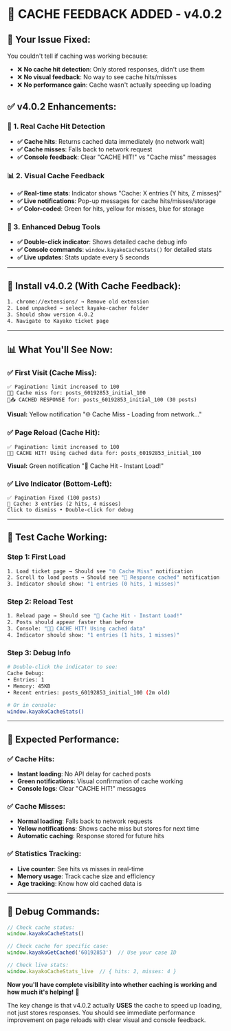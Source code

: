# 💾 CACHE FEEDBACK ADDED - v4.0.2

## 🔧 **Your Issue Fixed:**

You couldn't tell if caching was working because:
- ❌ **No cache hit detection**: Only stored responses, didn't use them
- ❌ **No visual feedback**: No way to see cache hits/misses  
- ❌ **No performance gain**: Cache wasn't actually speeding up loading

## ✅ **v4.0.2 Enhancements:**

### **💾 1. Real Cache Hit Detection**
- **✅ Cache hits**: Returns cached data immediately (no network wait)
- **✅ Cache misses**: Falls back to network request
- **✅ Console feedback**: Clear "CACHE HIT!" vs "Cache miss" messages

### **📊 2. Visual Cache Feedback**
- **✅ Real-time stats**: Indicator shows "Cache: X entries (Y hits, Z misses)"
- **✅ Live notifications**: Pop-up messages for cache hits/misses/storage
- **✅ Color-coded**: Green for hits, yellow for misses, blue for storage

### **🧪 3. Enhanced Debug Tools**
- **✅ Double-click indicator**: Shows detailed cache debug info
- **✅ Console commands**: `window.kayakoCacheStats()` for detailed stats
- **✅ Live updates**: Stats update every 5 seconds

---

## 🚀 **Install v4.0.2 (With Cache Feedback):**

```bash
1. chrome://extensions/ → Remove old extension
2. Load unpacked → select kayako-cacher folder
3. Should show version 4.0.2
4. Navigate to Kayako ticket page
```

---

## 📊 **What You'll See Now:**

### **✅ First Visit (Cache Miss):**
```console
✅ Pagination: limit increased to 100
💾❌ Cache miss for: posts_60192853_initial_100
💾📥 CACHED RESPONSE for: posts_60192853_initial_100 (30 posts)
```

**Visual:** Yellow notification "🌐 Cache Miss - Loading from network..."

### **✅ Page Reload (Cache Hit):**
```console  
✅ Pagination: limit increased to 100
💾✅ CACHE HIT! Using cached data for: posts_60192853_initial_100
```

**Visual:** Green notification "💾 Cache Hit - Instant Load!"

### **✅ Live Indicator (Bottom-Left):**
```
✅ Pagination Fixed (100 posts)
💾 Cache: 3 entries (2 hits, 4 misses)
Click to dismiss • Double-click for debug
```

---

## 🧪 **Test Cache Working:**

### **Step 1: First Load**
```bash
1. Load ticket page → Should see "🌐 Cache Miss" notification
2. Scroll to load posts → Should see "💾 Response cached" notification
3. Indicator should show: "1 entries (0 hits, 1 misses)"
```

### **Step 2: Reload Test**
```bash
1. Reload page → Should see "💾 Cache Hit - Instant Load!" 
2. Posts should appear faster than before
3. Console: "💾✅ CACHE HIT! Using cached data"
4. Indicator should show: "1 entries (1 hits, 1 misses)"
```

### **Step 3: Debug Info**
```bash
# Double-click the indicator to see:
Cache Debug:
• Entries: 1
• Memory: 45KB  
• Recent entries: posts_60192853_initial_100 (2m old)

# Or in console:
window.kayakoCacheStats()
```

---

## 🎯 **Expected Performance:**

### **✅ Cache Hits:**
- **Instant loading**: No API delay for cached posts
- **Green notifications**: Visual confirmation of cache working
- **Console logs**: Clear "CACHE HIT!" messages

### **✅ Cache Misses:**
- **Normal loading**: Falls back to network requests
- **Yellow notifications**: Shows cache miss but stores for next time
- **Automatic caching**: Response stored for future hits

### **✅ Statistics Tracking:**
- **Live counter**: See hits vs misses in real-time
- **Memory usage**: Track cache size and efficiency
- **Age tracking**: Know how old cached data is

---

## 🧪 **Debug Commands:**

```javascript
// Check cache status:
window.kayakoCacheStats()

// Check cache for specific case:
window.kayakoGetCached('60192853')  // Use your case ID

// Check live stats:
window.kayakoCacheStats_live  // { hits: 2, misses: 4 }
```

**Now you'll have complete visibility into whether caching is working and how much it's helping!** 🚀

The key change is that v4.0.2 actually **USES** the cache to speed up loading, not just stores responses. You should see immediate performance improvement on page reloads with clear visual and console feedback.

